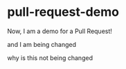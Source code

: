 # pull-request-demo

Now, I am a demo for a Pull Request!

and I am being changed

why is this not being changed